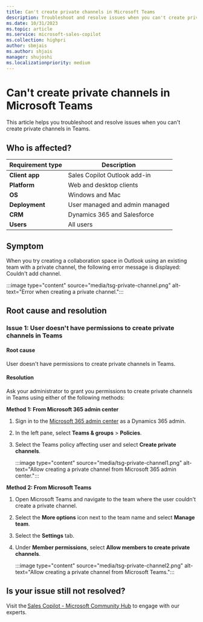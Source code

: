 ```yaml
---
title: Can't create private channels in Microsoft Teams
description: Troubleshoot and resolve issues when you can't create private channels in Microsoft Teams.
ms.date: 10/31/2023
ms.topic: article
ms.service: microsoft-sales-copilot
ms.collection: highpri
author: sbmjais
ms.author: shjais
manager: shujoshi
ms.localizationpriority: medium
---
```


# Can't create private channels in Microsoft Teams

This article helps you troubleshoot and resolve issues when you can't create private channels in Teams.

## Who is affected?

| Requirement type |Description  |
|---------|---------|
|**Client app**     |  Sales Copilot Outlook add-in        |
|**Platform**     | Web and desktop clients         |
|**OS**     | Windows and Mac         |
|**Deployment**     | User managed and admin managed       |
|**CRM**     | Dynamics 365 and Salesforce      |
|**Users**     | All users |

## Symptom

When you try creating a collaboration space in Outlook using an existing team with a private channel, the following error message is displayed: Couldn't add channel.

:::image type="content" source="media/tsg-private-channel.png" alt-text="Error when creating a private channel.":::

## Root cause and resolution

### Issue 1: User doesn't have permissions to create private channels in Teams

#### Root cause

User doesn't have permissions to create private channels in Teams.

#### Resolution

Ask your administrator to grant you permissions to create private channels in Teams using either of the following methods:

**Method 1: From Microsoft 365 admin center**

1. Sign in to the [Microsoft 365 admin center](https://admin.microsoft.com/) as a Dynamics 365 admin.

2. In the left pane, select **Teams & groups** > **Policies**.

3. Select the Teams policy affecting user and select **Create private channels**.

    :::image type="content" source="media/tsg-private-channel1.png" alt-text="Allow creating a private channel from Microsoft 365 admin center.":::

**Method 2: From Microsoft Teams**

1. Open Microsoft Teams and navigate to the team where the user couldn't create a private channel. 

2. Select the **More options** icon next to the team name and select **Manage team**.

3. Select the **Settings** tab.

4. Under **Member permissions**, select **Allow members to create private channels**.

    :::image type="content" source="media/tsg-private-channel2.png" alt-text="Allow creating a private channel from Microsoft Teams.":::


## Is your issue still not resolved?

Visit the [Sales Copilot - Microsoft Community Hub](https://techcommunity.microsoft.com/t5/viva-sales/bd-p/VivaSales) to engage with our experts.